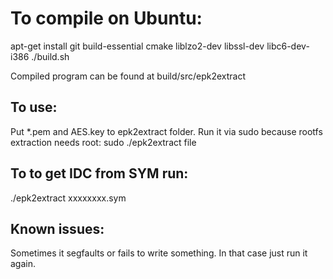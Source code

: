 To compile on Ubuntu:
==============================

apt-get install git build-essential cmake liblzo2-dev libssl-dev libc6-dev-i386
./build.sh

Compiled program can be found at build/src/epk2extract

## To use:
Put *.pem and AES.key to epk2extract folder.
Run it via sudo because rootfs extraction needs root:
sudo ./epk2extract file

## To to get IDC from SYM run:
./epk2extract xxxxxxxx.sym

## Known issues:
Sometimes it segfaults or fails to write something. In that case just run it again.
